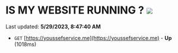 # IS MY WEBSITE RUNNING ? [![](https://img.shields.io/static/v1?label=Sponsor&message=%E2%9D%A4&logo=GitHub&color=%23fe8e86)](https://github.com/sponsors/<username>)

Last updated: **5/29/2023, 8:47:40 AM**

- `GET` [https://youssefservice.me](https://youssefservice.me) - **Up** (1018ms)
